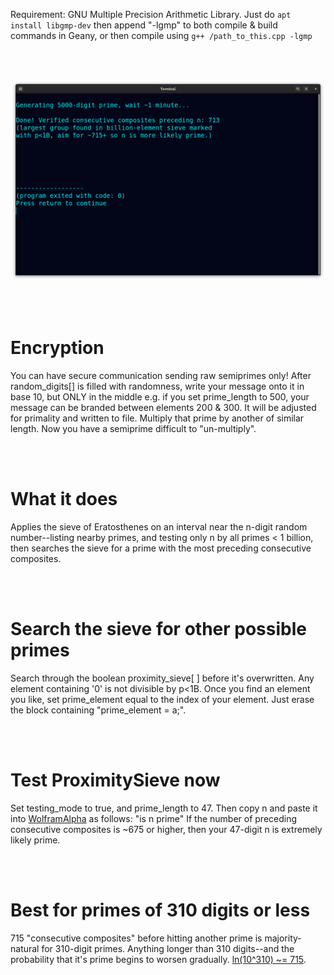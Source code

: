 Requirement: GNU Multiple Precision Arithmetic Library.
Just do ```apt install libgmp-dev``` then append "-lgmp" to both compile & build
commands in Geany, or then compile using ```g++ /path_to_this.cpp -lgmp```

<br>
<br>

<p align="center">
  <img src="https://raw.githubusercontent.com/compromise-evident/ProximitySieve/main/Other/Terminal_1e7e80a733141b26347773097d387d7af7f1352f0ebeac197513aef59582e1b1.png">
</p>

<br>
<br>

# Encryption

You can have secure communication sending raw semiprimes only!
After random_digits[] is filled with randomness, write your message
onto it in base 10, but ONLY in the middle e.g. if you set prime_length to 500,
your message can be branded between elements 200 & 300. It will be adjusted for
primality and written to file. Multiply that prime by another of similar length.
Now you have a semiprime difficult to "un-multiply".

<br>
<br>

# What it does

Applies the sieve of Eratosthenes on an  interval near the n-digit
random number--listing nearby primes, and testing only n by all primes < 1 billion,
then searches the sieve for a prime with the most preceding consecutive composites.

<br>
<br>

# Search the sieve for other possible primes

Search through the boolean proximity_sieve[ ] before it's overwritten.
Any element containing '0' is not divisible by p<1B. Once you find an element
you like, set prime_element equal to the index of your element.
Just erase the block containing "prime_element = a;".

<br>
<br>

# Test ProximitySieve now

Set testing_mode to true, and prime_length to 47.
Then copy n and paste it into [WolframAlpha](https://www.wolframalpha.com/)
as follows: "is n prime" If the number of preceding consecutive composites
is ~675 or higher, then your 47-digit n is extremely likely prime.

<br>
<br>

# Best for primes of 310 digits or less

715 "consecutive composites" before hitting another prime is
majority-natural for 310-digit primes.
Anything longer than 310 digits--and the probability
that it's prime begins to worsen gradually.
[ln(10^310) ~= 715](https://www.wolframalpha.com/input?i=natural+log+of+%2810%5E310%29).
